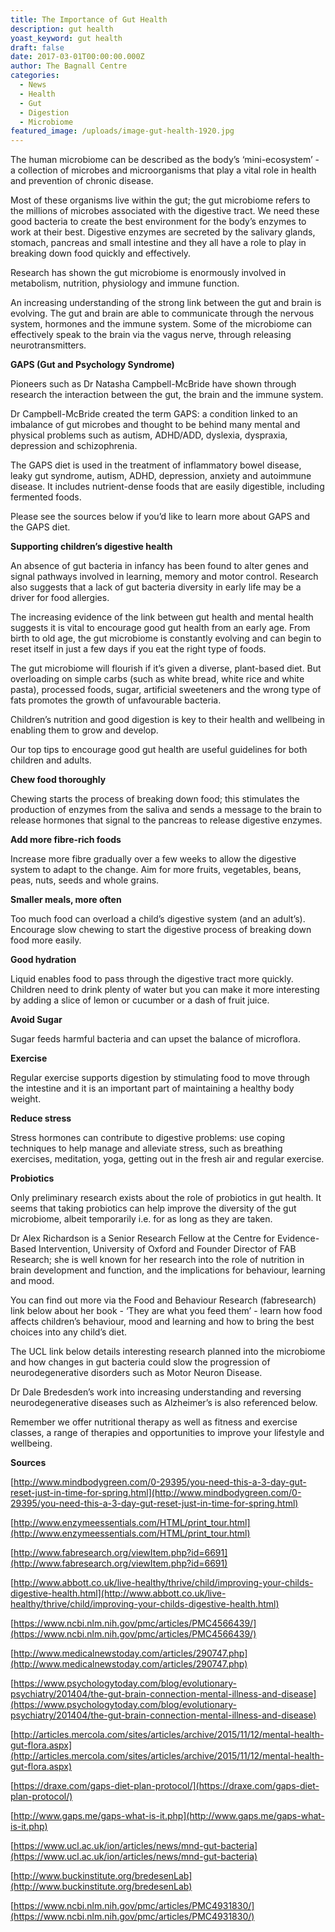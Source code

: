```yaml
---
title: The Importance of Gut Health
description: gut health
yoast_keyword: gut health
draft: false
date: 2017-03-01T00:00:00.000Z
author: The Bagnall Centre
categories:
  - News
  - Health
  - Gut
  - Digestion
  - Microbiome
featured_image: /uploads/image-gut-health-1920.jpg
---
```


The human microbiome can be described as the body’s ‘mini-ecosystem’ - a collection of microbes and microorganisms that play a vital role in health and prevention of chronic disease.

Most of these organisms live within the gut; the gut microbiome refers to the millions of microbes associated with the digestive tract. We need these good bacteria to create the best environment for the body’s enzymes to work at their best. Digestive enzymes are secreted by the salivary glands, stomach, pancreas and small intestine and they all have a role to play in breaking down food quickly and effectively.

Research has shown the gut microbiome is enormously involved in metabolism, nutrition, physiology and immune function.

An increasing understanding of the strong link between the gut and brain is evolving. The gut and brain are able to communicate through the nervous system, hormones and the immune system. Some of the microbiome can effectively speak to the brain via the vagus nerve, through releasing neurotransmitters.

**GAPS (Gut and Psychology Syndrome)**

Pioneers such as Dr Natasha Campbell-McBride have shown through research the interaction between the gut, the brain and the immune system.

Dr Campbell-McBride created the term GAPS: a condition linked to an imbalance of gut microbes and thought to be behind many mental and physical problems such as autism, ADHD/ADD, dyslexia, dyspraxia, depression and schizophrenia.

The GAPS diet is used in the treatment of inflammatory bowel disease, leaky gut syndrome, autism, ADHD, depression, anxiety and autoimmune disease. It includes nutrient-dense foods that are easily digestible, including fermented foods.

Please see the sources below if you’d like to learn more about GAPS and the GAPS diet.

**Supporting children’s digestive health**

An absence of gut bacteria in infancy has been found to alter genes and signal pathways involved in learning, memory and motor control. Research also suggests that a lack of gut bacteria diversity in early life may be a driver for food allergies.

The increasing evidence of the link between gut health and mental health suggests it is vital to encourage good gut health from an early age. From birth to old age, the gut microbiome is constantly evolving and can begin to reset itself in just a few days if you eat the right type of foods.

The gut microbiome will flourish if it’s given a diverse, plant-based diet. But overloading on simple carbs (such as white bread, white rice and white pasta), processed foods, sugar, artificial sweeteners and the wrong type of fats promotes the growth of unfavourable bacteria.

Children’s nutrition and good digestion is key to their health and wellbeing in enabling them to grow and develop.

Our top tips to encourage good gut health are useful guidelines for both children and adults.

**Chew food thoroughly**

Chewing starts the process of breaking down food; this stimulates the production of enzymes from the saliva and sends a message to the brain to release hormones that signal to the pancreas to release digestive enzymes.

**Add more fibre-rich foods**

Increase more fibre gradually over a few weeks to allow the digestive system to adapt to the change. Aim for more fruits, vegetables, beans, peas, nuts, seeds and whole grains.

**Smaller meals, more often**

Too much food can overload a child’s digestive system (and an adult’s). Encourage slow chewing to start the digestive process of breaking down food more easily.

**Good hydration**

Liquid enables food to pass through the digestive tract more quickly. Children need to drink plenty of water but you can make it more interesting by adding a slice of lemon or cucumber or a dash of fruit juice.

**Avoid Sugar**

Sugar feeds harmful bacteria and can upset the balance of microflora.

**Exercise**

Regular exercise supports digestion by stimulating food to move through the intestine and it is an important part of maintaining a healthy body weight.

**Reduce stress**

Stress hormones can contribute to digestive problems: use coping techniques to help manage and alleviate stress, such as breathing exercises, meditation, yoga, getting out in the fresh air and regular exercise.

**Probiotics**

Only preliminary research exists about the role of probiotics in gut health. It seems that taking probiotics can help improve the diversity of the gut microbiome, albeit temporarily i.e. for as long as they are taken.

Dr Alex Richardson is a Senior Research Fellow at the Centre for Evidence-Based Intervention, University of Oxford and Founder Director of FAB Research; she is well known for her research into the role of nutrition in brain development and function, and the implications for behaviour, learning and mood.

You can find out more via the Food and Behaviour Research (fabresearch) link below about her book - ‘They are what you feed them’ - learn how food affects children’s behaviour, mood and learning and how to bring the best choices into any child’s diet.

The UCL link below details interesting research planned into the microbiome and how changes in gut bacteria could slow the progression of neurodegenerative disorders such as Motor Neuron Disease.

Dr Dale Bredesden’s work into increasing understanding and reversing neurodegenerative diseases such as Alzheimer’s is also referenced below.

Remember we offer nutritional therapy as well as fitness and exercise classes, a range of therapies and opportunities to improve your lifestyle and wellbeing.

**Sources**

[http://www.mindbodygreen.com/0-29395/you-need-this-a-3-day-gut-reset-just-in-time-for-spring.html](http://www.mindbodygreen.com/0-29395/you-need-this-a-3-day-gut-reset-just-in-time-for-spring.html)

[http://www.enzymeessentials.com/HTML/print_tour.html](http://www.enzymeessentials.com/HTML/print_tour.html)

[http://www.fabresearch.org/viewItem.php?id=6691](http://www.fabresearch.org/viewItem.php?id=6691)

[http://www.abbott.co.uk/live-healthy/thrive/child/improving-your-childs-digestive-health.html](http://www.abbott.co.uk/live-healthy/thrive/child/improving-your-childs-digestive-health.html)

[https://www.ncbi.nlm.nih.gov/pmc/articles/PMC4566439/](https://www.ncbi.nlm.nih.gov/pmc/articles/PMC4566439/)

[http://www.medicalnewstoday.com/articles/290747.php](http://www.medicalnewstoday.com/articles/290747.php)

[https://www.psychologytoday.com/blog/evolutionary-psychiatry/201404/the-gut-brain-connection-mental-illness-and-disease](https://www.psychologytoday.com/blog/evolutionary-psychiatry/201404/the-gut-brain-connection-mental-illness-and-disease)

[http://articles.mercola.com/sites/articles/archive/2015/11/12/mental-health-gut-flora.aspx](http://articles.mercola.com/sites/articles/archive/2015/11/12/mental-health-gut-flora.aspx)

[https://draxe.com/gaps-diet-plan-protocol/](https://draxe.com/gaps-diet-plan-protocol/)

[http://www.gaps.me/gaps-what-is-it.php](http://www.gaps.me/gaps-what-is-it.php)

[https://www.ucl.ac.uk/ion/articles/news/mnd-gut-bacteria](https://www.ucl.ac.uk/ion/articles/news/mnd-gut-bacteria)

[http://www.buckinstitute.org/bredesenLab](http://www.buckinstitute.org/bredesenLab)

[https://www.ncbi.nlm.nih.gov/pmc/articles/PMC4931830/](https://www.ncbi.nlm.nih.gov/pmc/articles/PMC4931830/)
